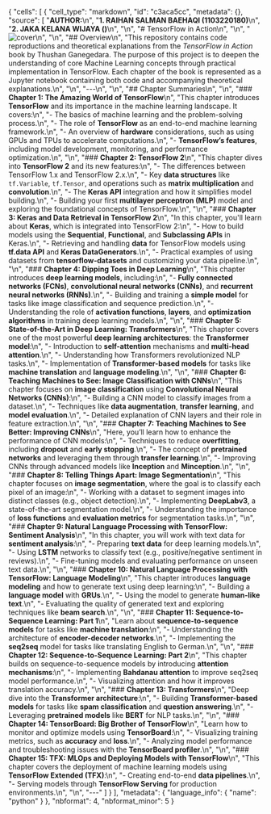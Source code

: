 {
 "cells": [
  {
   "cell_type": "markdown",
   "id": "c3aca5cc",
   "metadata": {},
   "source": [
    "**AUTHOR:**\n",
    "**1. RAIHAN SALMAN BAEHAQI (1103220180)**\n",
    "**2. JAKA KELANA WIJAYA ()**\n",
    "\n",
    "# TensorFlow in Action\n",
    "\n",
    "![cover](./cover.png)\n",
    "\n",
    "## Overview\n",
    "This repository contains code reproductions and theoretical explanations from the *TensorFlow in Action* book by Thushan Ganegedara. The purpose of this project is to deepen the understanding of core Machine Learning concepts through practical implementation in TensorFlow. Each chapter of the book is represented as a Jupyter notebook containing both code and accompanying theoretical explanations.\n",
    "\n",
    "---\n",
    "\n",
    "## Chapter Summaries\n",
    "\n",
    "### **Chapter 1: The Amazing World of TensorFlow**\n",
    "This chapter introduces **TensorFlow** and its importance in the machine learning landscape. It covers:\n",
    "- The basics of machine learning and the problem-solving process.\n",
    "- The role of **TensorFlow** as an end-to-end machine learning framework.\n",
    "- An overview of **hardware** considerations, such as using GPUs and TPUs to accelerate computations.\n",
    "- **TensorFlow’s features**, including model development, monitoring, and performance optimization.\n",
    "\n",
    "### **Chapter 2: TensorFlow 2**\n",
    "This chapter dives into **TensorFlow 2** and its new features:\n",
    "- The differences between TensorFlow 1.x and TensorFlow 2.x.\n",
    "- Key **data structures** like `tf.Variable`, `tf.Tensor`, and operations such as **matrix multiplication** and **convolution**.\n",
    "- The **Keras API** integration and how it simplifies model building.\n",
    "- Building your first **multilayer perceptron (MLP)** model and exploring the foundational concepts of TensorFlow.\n",
    "\n",
    "### **Chapter 3: Keras and Data Retrieval in TensorFlow 2**\n",
    "In this chapter, you'll learn about **Keras**, which is integrated into TensorFlow 2:\n",
    "- How to build models using the **Sequential**, **Functional**, and **Subclassing APIs** in Keras.\n",
    "- Retrieving and handling **data** for TensorFlow models using **tf.data API** and **Keras DataGenerators**.\n",
    "- Practical examples of using datasets from **tensorflow-datasets** and customizing your data pipeline.\n",
    "\n",
    "### **Chapter 4: Dipping Toes in Deep Learning**\n",
    "This chapter introduces **deep learning models**, including:\n",
    "- **Fully connected networks (FCNs)**, **convolutional neural networks (CNNs)**, and **recurrent neural networks (RNNs)**.\n",
    "- Building and training a **simple model** for tasks like image classification and sequence prediction.\n",
    "- Understanding the role of **activation functions**, **layers**, and **optimization algorithms** in training deep learning models.\n",
    "\n",
    "### **Chapter 5: State-of-the-Art in Deep Learning: Transformers**\n",
    "This chapter covers one of the most powerful **deep learning architectures**: the **Transformer model**:\n",
    "- Introduction to **self-attention** mechanisms and **multi-head attention**.\n",
    "- Understanding how Transformers revolutionized NLP tasks.\n",
    "- Implementation of **Transformer-based models** for tasks like **machine translation** and **language modeling**.\n",
    "\n",
    "### **Chapter 6: Teaching Machines to See: Image Classification with CNNs**\n",
    "This chapter focuses on **image classification** using **Convolutional Neural Networks (CNNs)**:\n",
    "- Building a CNN model to classify images from a dataset.\n",
    "- Techniques like **data augmentation**, **transfer learning**, and **model evaluation**.\n",
    "- Detailed explanation of CNN layers and their role in feature extraction.\n",
    "\n",
    "### **Chapter 7: Teaching Machines to See Better: Improving CNNs**\n",
    "Here, you’ll learn how to enhance the performance of CNN models:\n",
    "- Techniques to reduce **overfitting**, including **dropout** and **early stopping**.\n",
    "- The concept of **pretrained networks** and leveraging them through **transfer learning**.\n",
    "- Improving CNNs through advanced models like **Inception** and **Minception**.\n",
    "\n",
    "### **Chapter 8: Telling Things Apart: Image Segmentation**\n",
    "This chapter focuses on **image segmentation**, where the goal is to classify each pixel of an image:\n",
    "- Working with a dataset to segment images into distinct classes (e.g., object detection).\n",
    "- Implementing **DeepLabv3**, a state-of-the-art segmentation model.\n",
    "- Understanding the importance of **loss functions** and **evaluation metrics** for segmentation tasks.\n",
    "\n",
    "### **Chapter 9: Natural Language Processing with TensorFlow: Sentiment Analysis**\n",
    "In this chapter, you will work with text data for **sentiment analysis**:\n",
    "- Preparing **text data** for deep learning models.\n",
    "- Using **LSTM** networks to classify text (e.g., positive/negative sentiment in reviews).\n",
    "- Fine-tuning models and evaluating performance on unseen text data.\n",
    "\n",
    "### **Chapter 10: Natural Language Processing with TensorFlow: Language Modeling**\n",
    "This chapter introduces **language modeling** and how to generate text using deep learning:\n",
    "- Building a **language model** with **GRUs**.\n",
    "- Using the model to generate **human-like text**.\n",
    "- Evaluating the quality of generated text and exploring techniques like **beam search**.\n",
    "\n",
    "### **Chapter 11: Sequence-to-Sequence Learning: Part 1**\n",
    "Learn about **sequence-to-sequence models** for tasks like **machine translation**:\n",
    "- Understanding the architecture of **encoder-decoder networks**.\n",
    "- Implementing the **seq2seq** model for tasks like translating English to German.\n",
    "\n",
    "### **Chapter 12: Sequence-to-Sequence Learning: Part 2**\n",
    "This chapter builds on sequence-to-sequence models by introducing **attention mechanisms**:\n",
    "- Implementing **Bahdanau attention** to improve seq2seq model performance.\n",
    "- Visualizing attention and how it improves translation accuracy.\n",
    "\n",
    "### **Chapter 13: Transformers**\n",
    "Deep dive into the **Transformer architecture**:\n",
    "- Building **Transformer-based models** for tasks like **spam classification** and **question answering**.\n",
    "- Leveraging **pretrained models** like **BERT** for NLP tasks.\n",
    "\n",
    "### **Chapter 14: TensorBoard: Big Brother of TensorFlow**\n",
    "Learn how to monitor and optimize models using **TensorBoard**:\n",
    "- Visualizing training metrics, such as **accuracy** and **loss**.\n",
    "- Analyzing model performance and troubleshooting issues with the **TensorBoard profiler**.\n",
    "\n",
    "### **Chapter 15: TFX: MLOps and Deploying Models with TensorFlow**\n",
    "This chapter covers the deployment of machine learning models using **TensorFlow Extended (TFX)**:\n",
    "- Creating end-to-end **data pipelines**.\n",
    "- Serving models through **TensorFlow Serving** for production environments.\n",
    "\n",
    "---"
   ]
  }
 ],
 "metadata": {
  "language_info": {
   "name": "python"
  }
 },
 "nbformat": 4,
 "nbformat_minor": 5
}
